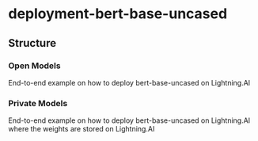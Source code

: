 # deployment-bert-base-uncased

## Structure

### Open Models

End-to-end example on how to deploy bert-base-uncased on Lightning.AI

###  Private Models

End-to-end example on how to deploy bert-base-uncased on Lightning.AI where the weights are stored on Lightning.AI

